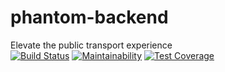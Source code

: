 # phantom-backend
Elevate the public transport experience  
[![Build Status](https://travis-ci.com/ceelogre/phantom-backend.svg?branch=dev)](https://travis-ci.com/ceelogre/phantom-backend) [![Maintainability](https://api.codeclimate.com/v1/badges/2b610d13a2f07c4673f9/maintainability)](https://codeclimate.com/github/ceelogre/phantom-backend/maintainability) [![Test Coverage](https://api.codeclimate.com/v1/badges/2b610d13a2f07c4673f9/test_coverage)](https://codeclimate.com/github/ceelogre/phantom-backend/test_coverage)